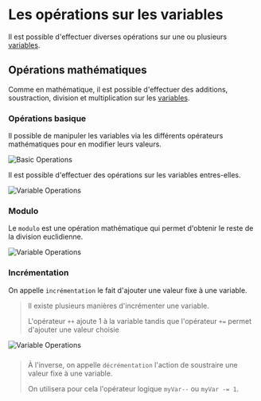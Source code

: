 # Les opérations sur les variables

Il est possible d'effectuer diverses opérations sur une ou plusieurs [variables](https://github.com/TresorDeKelloggS/Lille_JavaScript_Wiki/wiki/Les-Variables).

## Opérations mathématiques

Comme en mathématique, il est possible d'effectuer des additions, soustraction, division et multiplication sur les [variables](https://github.com/TresorDeKelloggS/Lille_JavaScript_Wiki/wiki/Les-Variables).

### Opérations basique

Il possible de manipuler les variables via les différents opérateurs mathématiques pour en modifier leurs valeurs.

![Basic Operations](https://raw.githubusercontent.com/TresorDeKelloggS/Lille_JavaScript_Wiki/master/ressources/operations/basics.png)

Il est possible d'effectuer des opérations sur les variables entres-elles.

![Variable Operations](https://raw.githubusercontent.com/TresorDeKelloggS/Lille_JavaScript_Wiki/master/ressources//operations/basics_2.png)

### Modulo

Le `modulo` est une opération mathématique qui permet d'obtenir le reste de la division euclidienne.

![Variable Operations](https://raw.githubusercontent.com/TresorDeKelloggS/Lille_JavaScript_Wiki/master/ressources//operations/modulo.png)

### Incrémentation

On appelle `incrémentation` le fait d'ajouter une valeur fixe à une variable.
> Il existe plusieurs manières d'incrémenter une variable.
> 
> L'opérateur `++` ajoute 1 à la variable tandis que l'opérateur `+=` permet d'ajouter une valeur choisie

![Variable Operations](https://raw.githubusercontent.com/TresorDeKelloggS/Lille_JavaScript_Wiki/master/ressources//operations/incrementation.png)

###

> À l'inverse, on appelle `décrémentation` l'action de soustraire une valeur fixe à une variable.
> 
> On utilisera pour cela l'opérateur logique `myVar--` ou `myVar -= 1`.